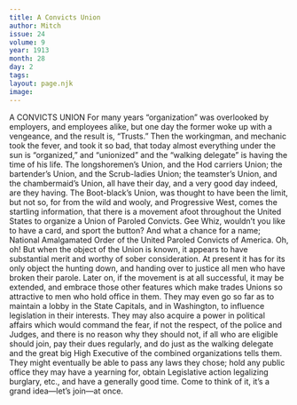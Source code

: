 ```yaml
---
title: A Convicts Union
author: Mitch
issue: 24
volume: 9
year: 1913
month: 28
day: 2
tags:
layout: page.njk
image:
---
```

A CONVICTS UNION    For many years “organization” was  overlooked by employers, and employees alike, but one day the former woke up with a vengeance, and the result is, “Trusts.” Then the workingman, and mechanic took the fever, and took it so bad, that today almost everything under the sun is “organized,” and “unionized” and the “walking delegate” is having the time of his life.    The longshoremen’s Union, and the Hod carriers Union; the bartender’s Union, and the Scrub-ladies Union; the teamster’s Union, and the chambermaid’s Union, all have their day, and a very good day indeed, are they having.    The Boot-black’s Union, was thought to have been the limit, but not so, for from the wild and wooly, and Progressive West, comes the startling information, that there is a movement afoot throughout the United States to organize a Union of Paroled Convicts. Gee Whiz, wouldn’t you like to have a card, and sport the button? And what a chance for a name; National Amalgamated Order of the United Paroled Convicts of America. Oh, oh!    But when the object of the Union is known, it appears to have substantial merit and worthy of sober consideration. At present it has for its only object the hunting down, and handing over to justice all men who have broken their parole. Later on, if the movement is at all successful, it may be extended, and embrace those other features which make trades Unions so attractive to men who hold office in them. They may even go so far as to maintain a lobby in the State Capitals, and in Washington, to influence legislation in their interests. They may also acquire a power in political affairs which would command the fear, if not the respect, of the police and Judges, and there is no reason why they should not, if all who are eligible should join, pay their dues regularly, and do just as the walking delegate and the great big High Executive of the combined organizations tells them. They might eventually be able to pass any laws they chose; hold any public office they may have a yearning for, obtain Legislative action legalizing burglary, etc., and have a generally good time. Come to think of it, it’s a grand idea—let’s join—at once.

